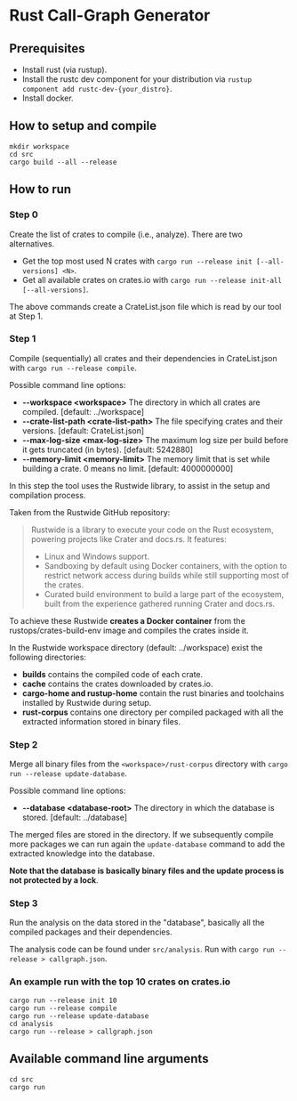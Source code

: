 # Rust Call-Graph Generator

## Prerequisites

* Install rust (via rustup).
* Install the rustc dev component for your distribution via `rustup component add rustc-dev-{your_distro}`.
* Install docker.

## How to setup and compile

```
mkdir workspace
cd src
cargo build --all --release
```

## How to run

### Step 0

Create the list of crates to compile (i.e., analyze). There are two alternatives.

* Get the top most used N crates with `cargo run --release init [--all-versions] <N>`.
* Get all available crates on crates.io with `cargo run --release init-all [--all-versions]`.

The above commands create a CrateList.json file which is read by our tool at Step 1.

### Step 1

Compile (sequentially) all crates and their dependencies in CrateList.json with `cargo run --release compile`.

Possible command line options:
* **--workspace &lt;workspace&gt;**
    The directory in which all crates are compiled. [default: ../workspace]
* **--crate-list-path &lt;crate-list-path&gt;**
    The file specifying crates and their versions. [default: CrateList.json]
* **--max-log-size &lt;max-log-size&gt;**
    The maximum log size per build before it gets truncated (in bytes). [default: 5242880]
* **--memory-limit &lt;memory-limit&gt;**
    The memory limit that is set while building a crate. 0 means no limit. [default: 4000000000]

In this step the tool uses the Rustwide library, to assist in the setup and compilation process.

Taken from the Rustwide GitHub repository:

> Rustwide is a library to execute your code on the Rust ecosystem, powering projects like Crater and docs.rs. It features:
> * Linux and Windows support.
> * Sandboxing by default using Docker containers, with the option to restrict network access during builds while still supporting most of the crates.
> * Curated build environment to build a large part of the ecosystem, built from the experience gathered running Crater and docs.rs.

To achieve these Rustwide **creates a Docker container** from the rustops/crates-build-env image and compiles the
crates inside it.

In the Rustwide workspace directory (default: ../workspace) exist the following directories:
* **builds**
    contains the compiled code of each crate.
* **cache**
    contains the crates downloaded by crates.io.
* **cargo-home and rustup-home**
    contain the rust binaries and toolchains installed by Rustwide during setup.
* **rust-corpus**
    contains one directory per compiled packaged with all the extracted information stored in binary files.

### Step 2

Merge all binary files from the `<workspace>/rust-corpus` directory with `cargo run --release update-database`.

Possible command line options:
* **--database &lt;database-root&gt;**
    The directory in which the database is stored. [default: ../database]

The merged files are stored in the <database-root> directory. If we subsequently compile more packages we can run again
the `update-database` command to add the extracted knowledge into the database.

**Note that the database is basically binary files and the update process is not protected by a lock**.

### Step 3

Run the analysis on the data stored in the "database", basically all the compiled packages and their dependencies.

The analysis code can be found under `src/analysis`. Run with `cargo run --release > callgraph.json`.

### An example run with the top 10 crates on crates.io

```
cargo run --release init 10
cargo run --release compile
cargo run --release update-database
cd analysis
cargo run --release > callgraph.json
```

## Available command line arguments

```
cd src
cargo run
```
